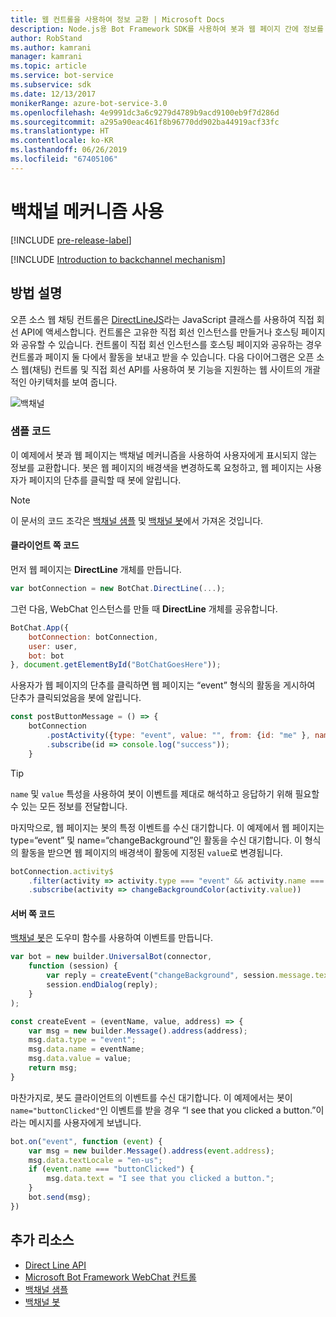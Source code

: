```yaml
---
title: 웹 컨트롤을 사용하여 정보 교환 | Microsoft Docs
description: Node.js용 Bot Framework SDK를 사용하여 봇과 웹 페이지 간에 정보를 교환하는 방법을 알아봅니다.
author: RobStand
ms.author: kamrani
manager: kamrani
ms.topic: article
ms.service: bot-service
ms.subservice: sdk
ms.date: 12/13/2017
monikerRange: azure-bot-service-3.0
ms.openlocfilehash: 4e9991dc3a6c9279d4789b9acd9100eb9f7d286d
ms.sourcegitcommit: a295a90eac461f8b96770dd902ba44919acf33fc
ms.translationtype: HT
ms.contentlocale: ko-KR
ms.lasthandoff: 06/26/2019
ms.locfileid: "67405106"
---
```

# <a name="use-the-backchannel-mechanism"></a>백채널 메커니즘 사용

[!INCLUDE [pre-release-label](../includes/pre-release-label-v3.md)]

[!INCLUDE [Introduction to backchannel mechanism](../includes/snippet-backchannel.md)]

## <a name="walk-through"></a>방법 설명

오픈 소스 웹 채팅 컨트롤은 <a href="https://github.com/microsoft/botframework-DirectLinejs" target="_blank">DirectLineJS</a>라는 JavaScript 클래스를 사용하여 직접 회선 API에 액세스합니다. 컨트롤은 고유한 직접 회선 인스턴스를 만들거나 호스팅 페이지와 공유할 수 있습니다. 컨트롤이 직접 회선 인스턴스를 호스팅 페이지와 공유하는 경우 컨트롤과 페이지 둘 다에서 활동을 보내고 받을 수 있습니다. 다음 다이어그램은 오픈 소스 웹(채팅) 컨트롤 및 직접 회선 API를 사용하여 봇 기능을 지원하는 웹 사이트의 개괄적인 아키텍처를 보여 줍니다. 

![백채널](../media/designing-bots/patterns/back-channel.png)

### <a name="sample-code"></a>샘플 코드 

이 예제에서 봇과 웹 페이지는 백채널 메커니즘을 사용하여 사용자에게 표시되지 않는 정보를 교환합니다. 봇은 웹 페이지의 배경색을 변경하도록 요청하고, 웹 페이지는 사용자가 페이지의 단추를 클릭할 때 봇에 알립니다. 

> [!NOTE]
> 이 문서의 코드 조각은 <a href="https://github.com/Microsoft/BotFramework-WebChat/blob/master/samples/backchannel/index.html" target="_blank">백채널 샘플</a> 및 <a href="https://github.com/ryanvolum/backChannelBot" target="_blank">백채널 봇</a>에서 가져온 것입니다. 

#### <a name="client-side-code"></a>클라이언트 쪽 코드

먼저 웹 페이지는 **DirectLine** 개체를 만듭니다.

```javascript
var botConnection = new BotChat.DirectLine(...);
```

그런 다음, WebChat 인스턴스를 만들 때 **DirectLine** 개체를 공유합니다.

```javascript
BotChat.App({
    botConnection: botConnection,
    user: user,
    bot: bot
}, document.getElementById("BotChatGoesHere"));
```

사용자가 웹 페이지의 단추를 클릭하면 웹 페이지는 “event” 형식의 활동을 게시하여 단추가 클릭되었음을 봇에 알립니다.

```javascript
const postButtonMessage = () => {
    botConnection
        .postActivity({type: "event", value: "", from: {id: "me" }, name: "buttonClicked"})
        .subscribe(id => console.log("success"));
    }
```

> [!TIP]
> `name` 및 `value` 특성을 사용하여 봇이 이벤트를 제대로 해석하고 응답하기 위해 필요할 수 있는 모든 정보를 전달합니다. 

마지막으로, 웹 페이지는 봇의 특정 이벤트를 수신 대기합니다.
이 예제에서 웹 페이지는 type=“event” 및 name=“changeBackground”인 활동을 수신 대기합니다. 이 형식의 활동을 받으면 웹 페이지의 배경색이 활동에 지정된 `value`로 변경됩니다. 

```javascript
botConnection.activity$
    .filter(activity => activity.type === "event" && activity.name === "changeBackground")
    .subscribe(activity => changeBackgroundColor(activity.value))
```

#### <a name="server-side-code"></a>서버 쪽 코드

<a href="https://github.com/ryanvolum/backChannelBot" target="_blank">백채널 봇</a>은 도우미 함수를 사용하여 이벤트를 만듭니다.

```javascript
var bot = new builder.UniversalBot(connector, 
    function (session) {
        var reply = createEvent("changeBackground", session.message.text, session.message.address);
        session.endDialog(reply);
    }
);

const createEvent = (eventName, value, address) => {
    var msg = new builder.Message().address(address);
    msg.data.type = "event";
    msg.data.name = eventName;
    msg.data.value = value;
    return msg;
}
```

마찬가지로, 봇도 클라이언트의 이벤트를 수신 대기합니다. 이 예제에서는 봇이 `name="buttonClicked"`인 이벤트를 받을 경우 “I see that you clicked a button.”이라는 메시지를 사용자에게 보냅니다.

```javascript
bot.on("event", function (event) {
    var msg = new builder.Message().address(event.address);
    msg.data.textLocale = "en-us";
    if (event.name === "buttonClicked") {
        msg.data.text = "I see that you clicked a button.";
    }
    bot.send(msg);
})
```

## <a name="additional-resources"></a>추가 리소스

- [Direct Line API][directLineAPI]
- <a href="https://github.com/Microsoft/BotFramework-WebChat" target="_blank">Microsoft Bot Framework WebChat 컨트롤</a>
- <a href="https://aka.ms/v3-js-backchannel-sample" target="_blank">백채널 샘플</a>
- <a href="https://github.com/ryanvolum/backChannelBot" target="_blank">백채널 봇</a>

[directLineAPI]: https://docs.botframework.com/restapi/directline3/#navtitle
